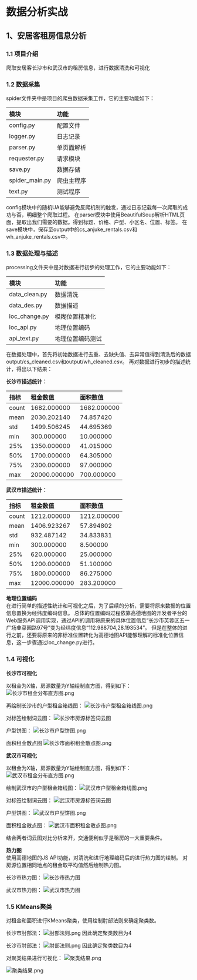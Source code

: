 # 数据分析实战

## 1、安居客租房信息分析

### 1.1 项目介绍

爬取安居客长沙市和武汉市的租房信息，进行数据清洗和可视化<br>

### 1.2 数据采集

spider文件夹中是项目的爬虫数据采集工作，它的主要功能如下：

| 模块             | 功能    |
|:---------------|:------|
| config.py      | 配置文件  |
| logger.py      | 日志记录  |
| parser.py      | 单页面解析 |
| requester.py   | 请求模块  |
| save.py        | 数据存储  |
| spider_main.py | 爬虫主程序 |
| text.py        | 测试程序  |

config模块中的随机UA能够避免反爬机制的触发，通过日志记载每一次爬取的成功与否，明细整个爬取过程。
在parser模块中使用BeautifulSoup解析HTML页面，提取出我们需要的数据。得到标题、价格、户型、小区名、位置、标签。
在save模块中，保存至output中的cs_anjuke_rentals.csv和wh_anjuke_rentals.csv中。

### 1.3 数据处理与描述

processing文件夹中是对数据进行初步的处理工作，它的主要功能如下：

| 模块            | 功能       |
|:--------------|:---------|
| data_clean.py | 数据清洗     |
| data_des.py   | 数据描述     |
| loc_change.py | 模糊位置精准化  |
| loc_api.py    | 地理位置编码   |
| api_text.py   | 地理位置编码测试 |

在数据处理中，首先将初始数据进行去重、去缺失值、去异常值得到清洗后的数据output/cs_cleaned.csv和output/wh_cleaned.csv。
再对数据进行初步的描述统计，得出以下结果：

**长沙市描述统计：**

| 指标    | 租金数值         | 面积数值        |
|:------|:-------------|:------------|
| count | 1682.000000  | 1682.000000 |
| mean  | 2030.202140  | 74.857420   |
| std   | 1499.506245  | 44.695369   |
| min   | 300.000000   | 10.000000   |
| 25%   | 1350.000000  | 41.015000   |
| 50%   | 1700.000000  | 64.305000   |
| 75%   | 2300.000000  | 97.000000   |
| max   | 20000.000000 | 700.000000  |

**武汉市描述统计：**

| 指标    | 租金数值         | 面积数值        |
|:------|:-------------|:------------|
| count | 1212.000000  | 1212.000000 |
| mean  | 1406.923267  | 57.894802   |
| std   | 932.487142   | 34.833831   |
| min   | 300.000000   | 8.500000    |
| 25%   | 620.000000   | 25.000000   |
| 50%   | 1200.000000  | 51.100000   |
| 75%   | 1800.000000  | 86.275000   |
| max   | 12000.000000 | 283.200000  |

**地理位置编码**<br>
在进行简单的描述性统计和可视化之后，为了后续的分析，需要将原来数据的位置信息置换为经纬度编码信息。
总体的位置编码过程依靠高德地图的开发者平台的Web服务API调用实现，通过API的调用将原来的具体位置信息“长沙市芙蓉区五一广场韭菜园路97号”变为经纬度信息“112.988704,28.193534”。
但是在整体的进行之前，还要将原来的非标准位置转化为高德地图API能够理解的标准化位置信息，这一步骤通过loc_change.py进行。

### 1.4 可视化

**长沙市可视化**

以租金为X轴，房源数量为Y轴绘制直方图，得到如下：
![长沙市租金分布直方图.png](anjuke/output/长沙市租金分布直方图.png)

再绘制长沙市的户型租金箱线图：
![长沙市户型租金箱线图.png](anjuke/output/长沙市户型租金箱线图.png)

对标签绘制词云图：
![长沙市房源标签词云图](anjuke/output/长沙市房源标签词云图.png)

户型饼图：
![长沙市户型饼图.png](anjuke/output/长沙市户型饼图.png)

面积租金散点图
![长沙市面积租金散点图.png](anjuke/output/长沙市面积租金散点图.png)

**武汉市可视化**

以租金为X轴，房源数量为Y轴绘制直方图，得到如下：
![武汉市租金分布直方图.png](anjuke/output/武汉市租金分布直方图.png)

绘制武汉市的户型租金箱线图：
![武汉市户型租金箱线图.png](anjuke/output/武汉市户型租金箱线图.png)

对标签绘制词云图：
![武汉市房源标签词云图](anjuke/output/武汉市房源标签词云图.png)

户型饼图：
![武汉市户型饼图.png](anjuke/output/武汉市户型饼图.png)

面积租金散点图：
![武汉市面积租金散点图.png](anjuke/output/武汉市面积租金散点图.png)

结合两者词云图对比分析来开，交通便利似乎是租房的一大重要条件。

**热力图**<br>
使用高德地图的JS API功能，对清洗和进行地理编码后的进行热力图的绘制。 对房源位置相同地点的租金取平均值然后绘制热力图。

长沙市热力图：
![长沙市热力图](anjuke/output/长沙市热力图.png)

武汉市热力图：
![武汉市热力图](anjuke/output/武汉市热力图.png)

### 1.5 KMeans聚类

对租金和面积进行KMeans聚类，使用绘制肘部法则来确定聚类数。

长沙市肘部法：
![肘部法则.png](anjuke/output/长沙市肘部法.png)
因此确定聚类数目为4

长沙市肘部法：
![肘部法则.png](anjuke/output/武汉市肘部法.png)
因此确定聚类数目为4

对聚类结果进行可视化：
![聚类结果.png](anjuke/output/长沙市KMeans聚类.png)

![聚类结果.png](anjuke/output/武汉市KMeans聚类.png)